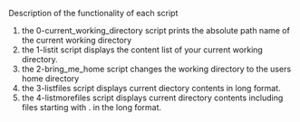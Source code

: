 Description of the functionality of each script
1. the 0-current_working_directory script prints the absolute path name of the current working directory
2. the 1-listit script displays the content list of your current working directory.
3. the 2-bring_me_home script changes the working directory to the users home directory
4. the 3-listfiles script displays current diectory contents in long format.
5. the 4-listmorefiles script displays current directory contents including files starting with . in the long format.
